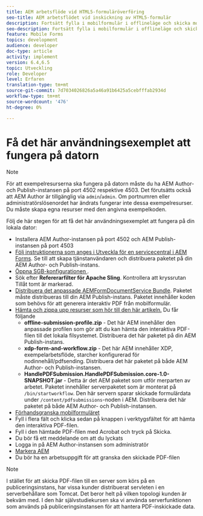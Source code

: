 ```yaml
---
title: AEM arbetsflöde vid HTML5-formuläröverföring
seo-title: AEM arbetsflödet vid inskickning av HTML5-formulär
description: Fortsätt fylla i mobilformulär i offlineläge och skicka mobilformulär för att aktivera AEM arbetsflöde
seo-description: Fortsätt fylla i mobilformulär i offlineläge och skicka mobilformulär för att aktivera AEM arbetsflöde
feature: Mobile Forms
topics: development
audience: developer
doc-type: article
activity: implement
version: 6.4,6.5
topic: Utveckling
role: Developer
level: Erfaren
translation-type: tm+mt
source-git-commit: 7d7034026826a5a46a91b6425a5cebfffab2934d
workflow-type: tm+mt
source-wordcount: '476'
ht-degree: 0%

---
```



# Få det här användningsexemplet att fungera på datorn

>[!NOTE]
>
>För att exempelresurserna ska fungera på datorn måste du ha AEM Author- och Publish-instansen på port 4502 respektive 4503. Det förutsätts också att AEM Author är tillgänglig via `admin`/`admin`. Om portnumren eller administratörslösenordet har ändrats fungerar inte dessa exempelresurser. Du måste skapa egna resurser med den angivna exempelkoden.

Följ de här stegen för att få det här användningsexemplet att fungera på din lokala dator:

* Installera AEM Author-instansen på port 4502 och AEM Publish-instansen på port 4503
* [Följ instruktionerna som anges i Utveckla för en servicecentral i AEM Forms](https://docs.adobe.com/content/help/en/experience-manager-learn/forms/adaptive-forms/service-user-tutorial-develop.html). Se till att skapa tjänstanvändaren och distribuera paketet på din AEM Author- och Publish-instans.
* [Öppna SGB-konfigurationen  ](http://localhost:4503/system/console/configMgr).
* Sök efter **Refererarfilter för Apache Sling**. Kontrollera att kryssrutan Tillåt tomt är markerad.
* [Distribuera det anpassade AEMFormDocumentService Bundle](/help/forms/assets/common-osgi-bundles/AEMFormsDocumentServices.core-1.0-SNAPSHOT.jar). Paketet måste distribueras till din AEM Publish-instans. Paketet innehåller koden som behövs för att generera interaktiv PDF från mobilformulär.
* [Hämta och zippa upp resurser som hör till den här artikeln.](assets/offline-pdf-submission-assets.zip) Du får följande
   * **offline-submission-profile.zip**  - Det här AEM innehåller den anpassade profilen som gör att du kan hämta den interaktiva PDF-filen till det lokala filsystemet. Distribuera det här paketet på din AEM Publish-instans.
   * **xdp-form-and-workflow.zip**  - Det här AEM innehåller XDP, exempelarbetsflöde, starcher konfigurerad för nodinnehåll/pdfsending. Distribuera det här paketet på både AEM Author- och Publish-instansen.
   * **HandlePDFSubmission.HandlePDFSubmission.core-1.0-SNAPSHOT.jar**  - Detta är det AEM paketet som utför merparten av arbetet. Paketet innehåller serverpaketet som är monterat på `/bin/startworkflow`. Den här servern sparar skickade formulärdata under `/content/pdfsubmissions`-noden i AEM. Distribuera det här paketet på både AEM Author- och Publish-instansen.
* [Förhandsgranska mobilformuläret](http://localhost:4503/content/dam/formsanddocuments/testsubmision.xdp/jcr:content)
* Fyll i flera fält och klicka sedan på knappen i verktygsfältet för att hämta den interaktiva PDF-filen.
* Fyll i den hämtade PDF-filen med Acrobat och tryck på Skicka.
* Du bör få ett meddelande om att du lyckats
* Logga in på AEM Author-instansen som administratör
* [Markera AEM](http://localhost:4502/aem/inbox)
* Du bör ha en arbetsuppgift för att granska den skickade PDF-filen

>[!NOTE]
>
>I stället för att skicka PDF-filen till en server som körs på en publiceringsinstans, har vissa kunder distribuerat servleten i en serverbehållare som Tomcat. Det beror helt på vilken topologi kunden är bekväm med. I den här självstudiekursen ska vi använda serverfunktionen som används på publiceringsinstansen för att hantera PDF-inskickade data.

